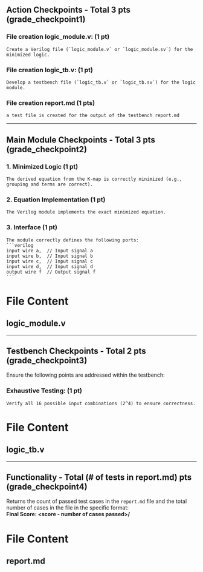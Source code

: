 ## Action Checkpoints - Total 3 pts (grade_checkpoint1)

### File creation logic_module.v: (1 pt)
    Create a Verilog file (`logic_module.v` or `logic_module.sv`) for the minimized logic.

### File creation logic_tb.v: (1 pt)
    Develop a testbench file (`logic_tb.v` or `logic_tb.sv`) for the logic module.
    
### File creation report.md (1 pts)
    a test file is created for the output of the testbench report.md 

---

## Main Module Checkpoints - Total 3 pts (grade_checkpoint2)

### 1. Minimized Logic (1 pt)
    The derived equation from the K-map is correctly minimized (e.g., grouping and terms are correct).

### 2. Equation Implementation (1 pt)
    The Verilog module implements the exact minimized equation.

### 3. Interface (1 pt)
    The module correctly defines the following ports:  
    ```verilog
    input wire a,  // Input signal a  
    input wire b,  // Input signal b  
    input wire c,  // Input signal c  
    input wire d,  // Input signal d  
    output wire f  // Output signal f  
    ```

# File Content

## logic_module.v

---

## Testbench Checkpoints - Total 2 pts (grade_checkpoint3)

Ensure the following points are addressed within the testbench:

### Exhaustive Testing: (1 pt)
    Verify all 16 possible input combinations (2^4) to ensure correctness.


# File Content

## logic_tb.v

---

## Functionality - Total (# of tests in report.md) pts (grade_checkpoint4)

Returns the count of passed test cases in the `report.md` file and the total number of cases in the file in the specific format:  
**Final Score: <score - number of cases passed>/<total number of cases>**

# File Content

## report.md
